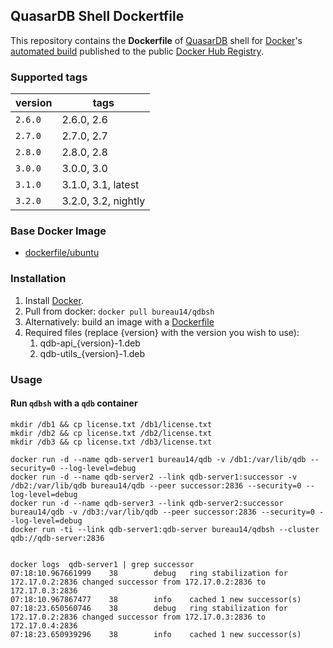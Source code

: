 ## QuasarDB Shell Dockertfile

This repository contains the **Dockerfile** of [QuasarDB](http://www.quasardb.net/) shell for [Docker](https://www.docker.com/)'s [automated build](https://registry.hub.docker.com/u/bureau14/qdbsh/) published to the public [Docker Hub Registry](https://registry.hub.docker.com/).

### Supported tags

|version|tags|
|---|---|
|`2.6.0`|	2.6.0,	2.6|
|`2.7.0`|	2.7.0,	2.7|
|`2.8.0`|	2.8.0,	2.8|
|`3.0.0`|	3.0.0,	3.0|
|`3.1.0`|	3.1.0,	3.1,	latest|
|`3.2.0`|	3.2.0,	3.2,	nightly|


### Base Docker Image

* [dockerfile/ubuntu](http://dockerfile.github.io/#/ubuntu)

### Installation

1. Install [Docker](https://www.docker.com/).
1. Pull from docker: `docker pull bureau14/qdbsh`
1. Alternatively: build an image with a [Dockerfile](https://hub.docker.com/r/bureau14/qdbsh/~/dockerfile/)
1. Required files (replace {version} with the version you wish to use): 
	1. qdb-api_{version}-1.deb
	1. qdb-utils_{version}-1.deb



### Usage

#### Run `qdbsh` with a `qdb` container

    mkdir /db1 && cp license.txt /db1/license.txt
    mkdir /db2 && cp license.txt /db2/license.txt
    mkdir /db3 && cp license.txt /db3/license.txt

    docker run -d --name qdb-server1 bureau14/qdb -v /db1:/var/lib/qdb --security=0 --log-level=debug
    docker run -d --name qdb-server2 --link qdb-server1:successor -v /db2:/var/lib/qdb bureau14/qdb --peer successor:2836 --security=0 --log-level=debug
    docker run -d --name qdb-server3 --link qdb-server2:successor bureau14/qdb -v /db3:/var/lib/qdb --peer successor:2836 --security=0 --log-level=debug
    docker run -ti --link qdb-server1:qdb-server bureau14/qdbsh --cluster qdb://qdb-server:2836


    docker logs  qdb-server1 | grep successor
    07:18:10.967661999    38        debug   ring stabilization for 172.17.0.2:2836 changed successor from 172.17.0.2:2836 to 172.17.0.3:2836
    07:18:10.967867477    38        info    cached 1 new successor(s)
    07:18:23.650560746    38        debug   ring stabilization for 172.17.0.2:2836 changed successor from 172.17.0.3:2836 to 172.17.0.4:2836
    07:18:23.650939296    38        info    cached 1 new successor(s)
